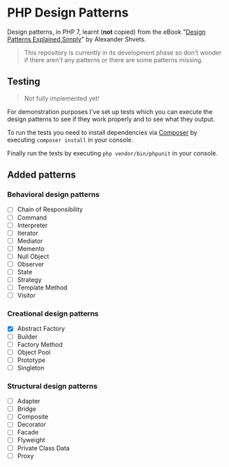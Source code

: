 # PHP Design Patterns

Design patterns, in PHP 7, learnt (**not** copied) from the eBook "[Design Patterns Explained Simply](https://sourcemaking.com/design-patterns-ebook)" by Alexander Shvets.

> This repository is currently in its development phase so don't wonder if there aren't any patterns or there are some patterns missing.

## Testing

> Not fully implemented yet!

For demonstration purposes I've set up tests which you can execute the design patterns
to see if they work properly and to see what they output.

To run the tests you need to install dependencies via [Composer](https://getcomposer.org)
by executing `composer install` in your console.

Finally run the tests by executing `php vendor/bin/phpunit` in your console.

## Added patterns

### Behavioral design patterns

* [ ] Chain of Responsibility
* [ ] Command
* [ ] Interpreter
* [ ] Iterator
* [ ] Mediator
* [ ] Memento
* [ ] Null Object
* [ ] Observer
* [ ] State
* [ ] Strategy
* [ ] Template Method
* [ ] Visitor

### Creational design patterns

* [x] Abstract Factory
* [ ] Builder
* [ ] Factory Method
* [ ] Object Pool
* [ ] Prototype
* [ ] Singleton

### Structural design patterns

* [ ] Adapter
* [ ] Bridge
* [ ] Composite
* [ ] Decorator
* [ ] Facade
* [ ] Flyweight
* [ ] Private Class Data
* [ ] Proxy
